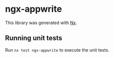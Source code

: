 # ngx-appwrite

This library was generated with [Nx](https://nx.dev).

## Running unit tests

Run `nx test ngx-appwrite` to execute the unit tests.
